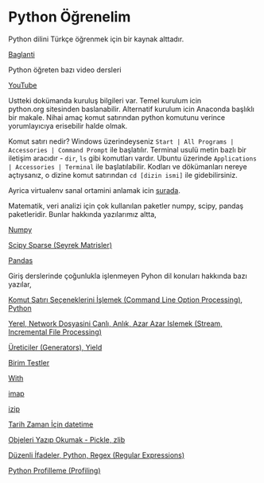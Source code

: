# Python Öğrenelim

Python dilini Türkçe öğrenmek için bir kaynak alttadır.

[Baglanti](https://belgeler.yazbel.com/python-istihza.pdf)

Python öğreten bazı video dersleri

[YouTube](https://www.youtube.com/watch?v=CF8C5gOZaws&list=PLP6Cnd5VHAi5M0NvHDfsQaokaw_4kPAEu)

Ustteki dokümanda kuruluş bilgileri var. Temel kurulum icin python.org sitesinden baslanabilir. Alternatif kurulum icin Anaconda başlıklı bir makale. Nihai amaç komut satırından python komutunu verince yorumlayıcıya erisebilir halde olmak.

Komut satırı nedir? Windows üzerindeyseniz `Start | All Programs |
Accessories | Command Prompt` ile başlatılır. Terminal usulü metin
bazlı bir iletişim aracıdır - `dir`, `ls` gibi komutları
vardır. Ubuntu üzerinde `Applications | Accessories | Terminal` ile
başlatılabilir. Kodları ve dökümanları nereye açtıysanız, o dizine
komut satırından `cd [dizin ismi]` ile gidebilirsiniz.

Ayrica virtualenv sanal ortamini anlamak icin
[surada](../../2018/08/virtualenv-python-izole-sanal-calsma.md).

Matematik, veri analizi için çok kullanılan paketler numpy, scipy,
pandaş paketleridir. Bunlar hakkında yazılarımız altta,

[Numpy](../../2016/10/numpy.md)

[Scipy Sparse (Seyrek Matrisler)](../../2016/04/scipy-seyrek-matrisler-sparse-matrices.md)

[Pandas](../../2016/08/pandas.md)

Giriş derslerinde çoğunlukla işlenmeyen Pyhon dil konuları hakkında bazı yazılar,

[Komut Satırı Seçeneklerini İşlemek (Command Line Option Processing), Python](../../2018/08/komut-satr-seceneklerini-islemek.md)

[Yerel, Network Dosyasini Canlı, Anlık, Azar Azar Islemek (Stream, Incremental File Processing)](../../2018/08/canl-aks-anlk-azar-azar-islem-stream.md)

[Üreticiler (Generators), Yield](../../2011/02/fonksiyon-gezmek-ve-yield.md)

[Birim Testler](../../2016/05/birim-testleri-taklitlemek-mocking-ve.md)

[With](../../2013/01/python-with-komutu-contextmanager.md)

[imap](../../2011/02/imap.md)

[izip](../../2010/06/izip.md)

[Tarih Zaman İçin datetime](../../2016/06/datetime.md)

[Objeleri Yazıp Okumak - Pickle, zlib](../../2010/10/objeleri-yazip-okumak-pickle.md)

[Düzenli İfadeler, Python, Regex (Regular Expressions)](../.././2016/02/duzenli-ifadeler-python-regex-regular.md)

[Python Profilleme (Profiling)](../../2014/09/python-profilleme-profiling.md)







